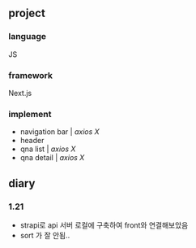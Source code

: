 ## project
### language
JS  
### framework
Next.js  
### implement
* navigation bar | _axios X_
* header
* qna list | _axios X_
* qna detail | _axios X_

## diary
### 1.21
* strapi로 api 서버 로컬에 구축하여 front와 연결해보았음
* sort 가 잘 안됨..
